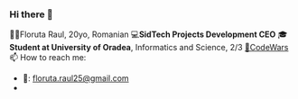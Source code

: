 ### Hi there 👋

🤵🏻Floruta Raul, 20yo, Romanian
💻**SidTech Projects Development CEO**
🎓**Student at University of Oradea**, Informatics and Science, 2/3
[🏮CodeWars](https://www.codewars.com/users/FloFlo25)
📫 How to reach me:
* 📧: floruta.raul25@gmail.com
* 



<!--
**FloFlo25/FloFlo25** is a ✨ _special_ ✨ repository because its `README.md` (this file) appears on your GitHub profile.

Here are some ideas to get you started:

- 🔭 I’m currently working on ...
- 🌱 I’m currently learning ...
- 👯 I’m looking to collaborate on ...
- 🤔 I’m looking for help with ...
- 💬 Ask me about ...
- 📫 How to reach me: ...
- 😄 Pronouns: ...
- ⚡ Fun fact: ...
-->
